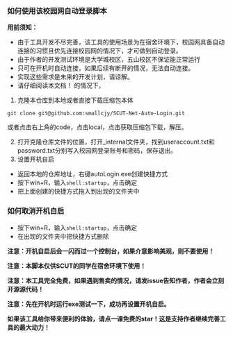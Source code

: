 ### 如何使用该校园网自动登录脚本

**用前须知：**

- 由于工具开发不尽完善，该工具的使用场景为在宿舍环境下，校园网具备自动连接的习惯且优先连接校园网的情况下，才可做到自动登录。
- 由于作者的开发测试环境是大学城校区，五山校区不保证能正常运行
- 只可在开机时自动连接，如果后续有断开的情况，无法自动连接。
- 实现这些需求是未来的开发计划，请谅解。
- 请仔细阅读本文档！
的情况下，
1. 克隆本仓库到本地或者直接下载压缩包本体

` git clone git@github.com:smallcjy/SCUT-Net-Auto-Login.git `

或者点击右上角的code，点击local，点击获取压缩包下载，解压。

2. 打开克隆仓库文件的位置，打开_internal文件夹，找到useraccount.txt和password.txt分别写入校园网登录账号和密码，保存退出。
3. 设置开机自启
  - 返回本地的仓库地址，右键autoLogin.exe创建快捷方式
  - 按下win+R，输入`shell:startup`，点击确定
  - 把上面创建的快捷方式拖入到出现的文件夹中

### 如何取消开机自启
  - 按下win+R，输入`shell:startup`，点击确定
  - 在出现的文件夹中把快捷方式删除

**注意：开机自启后会一闪而过一个控制台，如果介意影响美观，则不要使用！**

**注意：本脚本仅供SCUT的同学在宿舍环境下使用！**

**注意：本工具完全免费，如果遇到售卖的情况，请发issue告知作者，作者会立刻开源源代码！**

**注意：先在开机时运行exe测试一下，成功再设置开机自启。**

**如果该工具给你带来便利的体验，请点一课免费的star！这是支持作者继续完善工具的最大动力！**
